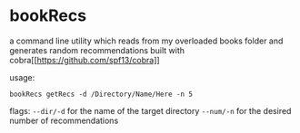 # bookRecs
a command line utility which reads from my overloaded books folder and generates random recommendations
built with cobra[[https://github.com/spf13/cobra]]

usage:

`bookRecs getRecs -d /Directory/Name/Here -n 5`

flags: `--dir/-d` for the name of the target directory
`--num/-n` for the desired number of recommendations

